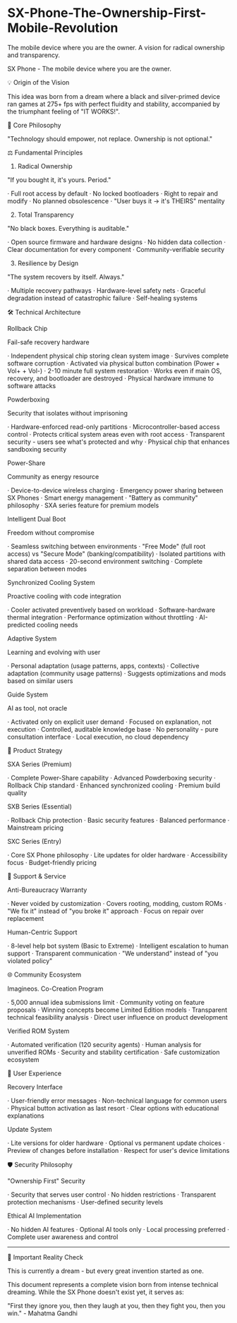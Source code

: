 # SX-Phone-The-Ownership-First-Mobile-Revolution
The mobile device where you are the owner. A vision for radical ownership and transparency.

SX Phone - The mobile device where you are the owner.

💡 Origin of the Vision

This idea was born from a dream where a black and silver-primed device ran games at 275+ fps with perfect fluidity and stability, accompanied by the triumphant feeling of "IT WORKS!".

🧠 Core Philosophy

"Technology should empower, not replace. Ownership is not optional."

⚖️ Fundamental Principles

1. Radical Ownership

"If you bought it, it's yours. Period."

· Full root access by default
· No locked bootloaders
· Right to repair and modify
· No planned obsolescence
· "User buys it → it's THEIRS" mentality

2. Total Transparency

"No black boxes. Everything is auditable."

· Open source firmware and hardware designs
· No hidden data collection
· Clear documentation for every component
· Community-verifiable security

3. Resilience by Design

"The system recovers by itself. Always."

· Multiple recovery pathways
· Hardware-level safety nets
· Graceful degradation instead of catastrophic failure
· Self-healing systems

🛠️ Technical Architecture

Rollback Chip

Fail-safe recovery hardware

· Independent physical chip storing clean system image
· Survives complete software corruption
· Activated via physical button combination (Power + Vol+ + Vol-)
· 2-10 minute full system restoration
· Works even if main OS, recovery, and bootloader are destroyed
· Physical hardware immune to software attacks

Powderboxing

Security that isolates without imprisoning

· Hardware-enforced read-only partitions
· Microcontroller-based access control
· Protects critical system areas even with root access
· Transparent security - users see what's protected and why
· Physical chip that enhances sandboxing security

Power-Share

Community as energy resource

· Device-to-device wireless charging
· Emergency power sharing between SX Phones
· Smart energy management
· "Battery as community" philosophy
· SXA series feature for premium models

Intelligent Dual Boot

Freedom without compromise

· Seamless switching between environments
· "Free Mode" (full root access) vs "Secure Mode" (banking/compatibility)
· Isolated partitions with shared data access
· 20-second environment switching
· Complete separation between modes

Synchronized Cooling System

Proactive cooling with code integration

· Cooler activated preventively based on workload
· Software-hardware thermal integration
· Performance optimization without throttling
· AI-predicted cooling needs

Adaptive System

Learning and evolving with user

· Personal adaptation (usage patterns, apps, contexts)
· Collective adaptation (community usage patterns)
· Suggests optimizations and mods based on similar users

Guide System

AI as tool, not oracle

· Activated only on explicit user demand
· Focused on explanation, not execution
· Controlled, auditable knowledge base
· No personality - pure consultation interface
· Local execution, no cloud dependency

🎯 Product Strategy

SXA Series (Premium)

· Complete Power-Share capability
· Advanced Powderboxing security
· Rollback Chip standard
· Enhanced synchronized cooling
· Premium build quality

SXB Series (Essential)

· Rollback Chip protection
· Basic security features
· Balanced performance
· Mainstream pricing

SXC Series (Entry)

· Core SX Phone philosophy
· Lite updates for older hardware
· Accessibility focus
· Budget-friendly pricing

🔧 Support & Service

Anti-Bureaucracy Warranty

· Never voided by customization
· Covers rooting, modding, custom ROMs
· "We fix it" instead of "you broke it" approach
· Focus on repair over replacement

Human-Centric Support

· 8-level help bot system (Basic to Extreme)
· Intelligent escalation to human support
· Transparent communication
· "We understand" instead of "you violated policy"

🌐 Community Ecosystem

Imagineos. Co-Creation Program

· 5,000 annual idea submissions limit
· Community voting on feature proposals
· Winning concepts become Limited Edition models
· Transparent technical feasibility analysis
· Direct user influence on product development

Verified ROM System

· Automated verification (120 security agents)
· Human analysis for unverified ROMs
· Security and stability certification
· Safe customization ecosystem

📱 User Experience

Recovery Interface

· User-friendly error messages
· Non-technical language for common users
· Physical button activation as last resort
· Clear options with educational explanations

Update System

· Lite versions for older hardware
· Optional vs permanent update choices
· Preview of changes before installation
· Respect for user's device limitations

🛡️ Security Philosophy

"Ownership First" Security

· Security that serves user control
· No hidden restrictions
· Transparent protection mechanisms
· User-defined security levels

Ethical AI Implementation

· No hidden AI features
· Optional AI tools only
· Local processing preferred
· Complete user awareness and control

---

🌟 Important Reality Check

This is currently a dream - but every great invention started as one.

This document represents a complete vision born from intense technical dreaming. While the SX Phone doesn't exist yet, it serves as:

"First they ignore you, then they laugh at you, then they fight you, then you win." - Mahatma Gandhi
